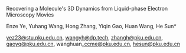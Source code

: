 Recovering a Molecule's 3D Dynamics from Liquid-phase Electron Microscopy Movies

Enze Ye, 
Yuhang Wang, 
Hong Zhang, 
Yiqin Gao, 
Huan Wang, 
He Sun*

yez23@stu.pku.edu.cn, wangyh@dp.tech, zhangh@pku.edu.cn, 
gaoyq@pku.edu.cn, wanghuan\_ccme@pku.edu.cn, hesun@pku.edu.cn
